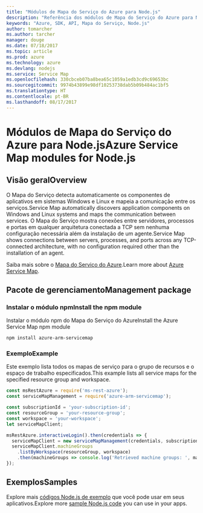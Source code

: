 ```yaml
---
title: "Módulos de Mapa do Serviço do Azure para Node.js"
description: "Referência dos módulos de Mapa do Serviço do Azure para Node.js"
keywords: "Azure, SDK, API, Mapa do Serviço, Node.js"
author: tomarcher
ms.author: tarcher
manager: douge
ms.date: 07/18/2017
ms.topic: article
ms.prod: azure
ms.technology: azure
ms.devlang: nodejs
ms.service: Service Map
ms.openlocfilehash: 330cbceb07ba8bea65c1059a1edb3cd9c69653bc
ms.sourcegitcommit: 9974b43899e98df10253738dab5b09b484ac1bf5
ms.translationtype: HT
ms.contentlocale: pt-BR
ms.lasthandoff: 08/17/2017
---
```

# <a name="azure-service-map-modules-for-nodejs"></a><span data-ttu-id="38060-104">Módulos de Mapa do Serviço do Azure para Node.js</span><span class="sxs-lookup"><span data-stu-id="38060-104">Azure Service Map modules for Node.js</span></span>

## <a name="overview"></a><span data-ttu-id="38060-105">Visão geral</span><span class="sxs-lookup"><span data-stu-id="38060-105">Overview</span></span>

<span data-ttu-id="38060-106">O Mapa do Serviço detecta automaticamente os componentes de aplicativos em sistemas Windows e Linux e mapeia a comunicação entre os serviços.</span><span class="sxs-lookup"><span data-stu-id="38060-106">Service Map automatically discovers application components on Windows and Linux systems and maps the communication between services.</span></span> <span data-ttu-id="38060-107">O Mapa do Serviço mostra conexões entre servidores, processos e portas em qualquer arquitetura conectada a TCP sem nenhuma configuração necessária além da instalação de um agente.</span><span class="sxs-lookup"><span data-stu-id="38060-107">Service Map shows connections between servers, processes, and ports across any TCP-connected architecture, with no configuration required other than the installation of an agent.</span></span>

<span data-ttu-id="38060-108">Saiba mais sobre o [Mapa do Serviço do Azure](https://docs.microsoft.com/azure/operations-management-suite/operations-management-suite-service-map).</span><span class="sxs-lookup"><span data-stu-id="38060-108">Learn more about [Azure Service Map](https://docs.microsoft.com/azure/operations-management-suite/operations-management-suite-service-map).</span></span>

## <a name="management-package"></a><span data-ttu-id="38060-109">Pacote de gerenciamento</span><span class="sxs-lookup"><span data-stu-id="38060-109">Management package</span></span>

### <a name="install-the-npm-module"></a><span data-ttu-id="38060-110">Instalar o módulo npm</span><span class="sxs-lookup"><span data-stu-id="38060-110">Install the npm module</span></span>

<span data-ttu-id="38060-111">Instalar o módulo npm do Mapa do Serviço do Azure</span><span class="sxs-lookup"><span data-stu-id="38060-111">Install the Azure Service Map npm module</span></span>

```bash
npm install azure-arm-servicemap
```

### <a name="example"></a><span data-ttu-id="38060-112">Exemplo</span><span class="sxs-lookup"><span data-stu-id="38060-112">Example</span></span>

<span data-ttu-id="38060-113">Este exemplo lista todos os mapas de serviço para o grupo de recursos e o espaço de trabalho especificados.</span><span class="sxs-lookup"><span data-stu-id="38060-113">This example lists all service maps for the specified resource group and workspace.</span></span>

```javascript
const msRestAzure = require('ms-rest-azure');
const serviceMapManagement = require('azure-arm-servicemap');

const subscriptionId = 'your-subscription-id';
const resourceGroup = 'your-resource-group';
const workspace = 'your-workspace';
let serviceMapClient;

msRestAzure.interactiveLogin().then(credentials => {
  serviceMapClient = new serviceMapManagement(credentials, subscriptionId);
  serviceMapClient.machineGroups
    .listByWorkspace(resourceGroup, workspace)
    .then(machineGroups => console.log('Retrieved machine groups: ', machineGroups));
});
```

## <a name="samples"></a><span data-ttu-id="38060-114">Exemplos</span><span class="sxs-lookup"><span data-stu-id="38060-114">Samples</span></span>

<span data-ttu-id="38060-115">Explore mais [códigos Node.js de exemplo](https://azure.microsoft.com/resources/samples/?platform=nodejs) que você pode usar em seus aplicativos.</span><span class="sxs-lookup"><span data-stu-id="38060-115">Explore more [sample Node.js code](https://azure.microsoft.com/resources/samples/?platform=nodejs) you can use in your apps.</span></span>

